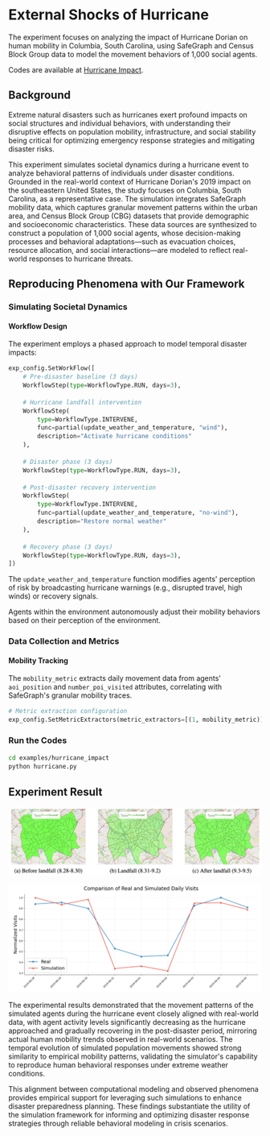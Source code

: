 # External Shocks of Hurricane

The experiment focuses on analyzing the impact of Hurricane Dorian on human mobility in Columbia, South Carolina, using SafeGraph and Census Block Group data to model the movement behaviors of 1,000 social agents.

Codes are available at [Hurricane Impact](https://github.com/tsinghua-fib-lab/agentsociety/tree/main/examples/hurricane_impact).

## Background

Extreme natural disasters such as hurricanes exert profound impacts on social structures and individual behaviors, with understanding their disruptive effects on population mobility, infrastructure, and social stability being critical for optimizing emergency response strategies and mitigating disaster risks. 

This experiment simulates societal dynamics during a hurricane event to analyze behavioral patterns of individuals under disaster conditions. Grounded in the real-world context of Hurricane Dorian's 2019 impact on the southeastern United States, the study focuses on Columbia, South Carolina, as a representative case. The simulation integrates SafeGraph mobility data, which captures granular movement patterns within the urban area, and Census Block Group (CBG) datasets that provide demographic and socioeconomic characteristics. These data sources are synthesized to construct a population of 1,000 social agents, whose decision-making processes and behavioral adaptations—such as evacuation choices, resource allocation, and social interactions—are modeled to reflect real-world responses to hurricane threats.

## Reproducing Phenomena with Our Framework  

### Simulating Societal Dynamics

#### Workflow Design  

The experiment employs a phased approach to model temporal disaster impacts:  

```python
exp_config.SetWorkFlow([
    # Pre-disaster baseline (3 days)
    WorkflowStep(type=WorkflowType.RUN, days=3),  
    
    # Hurricane landfall intervention
    WorkflowStep(
        type=WorkflowType.INTERVENE,
        func=partial(update_weather_and_temperature, "wind"),
        description="Activate hurricane conditions"
    ),
    
    # Disaster phase (3 days)
    WorkflowStep(type=WorkflowType.RUN, days=3),  
    
    # Post-disaster recovery intervention
    WorkflowStep(
        type=WorkflowType.INTERVENE,
        func=partial(update_weather_and_temperature, "no-wind"),
        description="Restore normal weather"
    ),
    
    # Recovery phase (3 days)
    WorkflowStep(type=WorkflowType.RUN, days=3),  
])
```

The `update_weather_and_temperature` function modifies agents' perception of risk by broadcasting hurricane warnings (e.g., disrupted travel, high winds) or recovery signals.   

Agents within the environment autonomously adjust their mobility behaviors based on their perception of the environment.

### Data Collection and Metrics  

#### Mobility Tracking  
The `mobility_metric` extracts daily movement data from agents' `aoi_position` and `number_poi_visited` attributes, correlating with SafeGraph's granular mobility traces.  

```python
# Metric extraction configuration
exp_config.SetMetricExtractors(metric_extractors=[(1, mobility_metric)])
```

### Run the Codes

```bash
cd examples/hurricane_impact
python hurricane.py
```

## Experiment Result

![HurricaneResult0](../_static/04-hurricane-result-0.png)

![HurricaneResult1](../_static/04-hurricane-result-1.png)

The experimental results demonstrated that the movement patterns of the simulated agents during the hurricane event closely aligned with real-world data, with agent activity levels significantly decreasing as the hurricane approached and gradually recovering in the post-disaster period, mirroring actual human mobility trends observed in real-world scenarios. The temporal evolution of simulated population movements showed strong similarity to empirical mobility patterns, validating the simulator's capability to reproduce human behavioral responses under extreme weather conditions. 

This alignment between computational modeling and observed phenomena provides empirical support for leveraging such simulations to enhance disaster preparedness planning. These findings substantiate the utility of the simulation framework for informing and optimizing disaster response strategies through reliable behavioral modeling in crisis scenarios.
